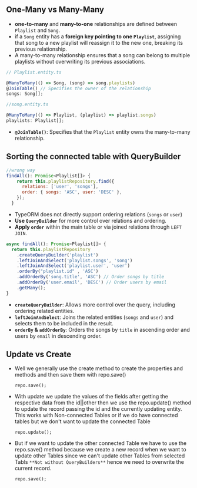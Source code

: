 ## One-Many vs Many-Many

- **one-to-many** and **many-to-one** relationships are defined between `Playlist` and `Song`.
- if a `Song` entity has a **foreign key pointing to one `Playlist`**, assigning that song to a new playlist will reassign it to the new one, breaking its previous relationship.
- A many-to-many relationship ensures that a song can belong to multiple playlists without overwriting its previous associations.

```jsx
// Playlist.entity.ts

@ManyToMany(() => Song, (song) => song.playlists)
@JoinTable() // Specifies the owner of the relationship
songs: Song[];
```

```jsx
//song.entity.ts

@ManyToMany(() => Playlist, (playlist) => playlist.songs)
playlists: Playlist[];
```

- **`@JoinTable()`**: Specifies that the `Playlist` entity owns the many-to-many relationship.

## Sorting the connected table with QueryBuilder

```jsx
//wrong way
findAll(): Promise<Playlist[]> {
    return this.playlistRepository.find({
      relations: ['user', 'songs'],
      order: { songs: 'ASC', user: 'DESC' },
    });
  }

```

- TypeORM does not directly support ordering relations (`songs` or `user`)
- **Use `QueryBuilder`** for more control over relations and ordering.
- **Apply `order`** within the main table or via joined relations through `LEFT JOIN`.

```jsx
async findAll(): Promise<Playlist[]> {
  return this.playlistRepository
    .createQueryBuilder('playlist')
    .leftJoinAndSelect('playlist.songs', 'song')
    .leftJoinAndSelect('playlist.user', 'user')
    .orderBy("playlist.id" , 'ASC')
    .addOrderBy('song.title', 'ASC') // Order songs by title
    .addOrderBy('user.email', 'DESC') // Order users by email
    .getMany();
}
```

- **`createQueryBuilder`**: Allows more control over the query, including ordering related entities.
- **`leftJoinAndSelect`**: Joins the related entities (`songs` and `user`) and selects them to be included in the result.
- **`orderBy` & `addOrderBy`**: Orders the songs by `title` in ascending order and users by `email` in descending order.

## Update vs Create

- Well we generally use the create method to create the properties and methods and then save them with repo.save()
  ```tsx
  repo.save();
  ```
- With update we update the values of the fields after getting the respective data from the id||other then we use the repo.update() method to update the record passing the id and the currently updating entity. This works with Non-connected Tables or if we do have connected tables but we don't want to update the connected Table

  ```tsx
  repo.update();
  ```

- But if we want to update the other connected Table we have to use the repo.save() method because we create a new record when we want to update other Tables since we can't update other Tables from selected Tabls `**Not without QueryBuilders**` hence we need to overwrite the current record.
  ```tsx
  repo.save();
  ```
